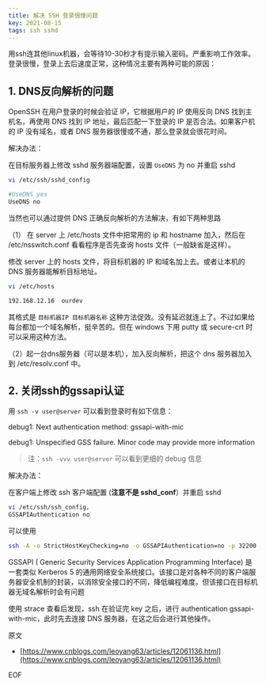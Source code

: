 ```yaml
---
title: 解决 SSH 登录很慢问题
key: 2021-08-15
tags: ssh sshd
---
```



用ssh连其他linux机器，会等待10-30秒才有提示输入密码。严重影响工作效率。登录很慢，登录上去后速度正常，这种情况主要有两种可能的原因：

<!--more-->

## 1. DNS反向解析的问题

OpenSSH 在用户登录的时候会验证 IP，它根据用户的 IP 使用反向 DNS 找到主机名，再使用 DNS 找到 IP 地址，最后匹配一下登录的 IP 是否合法。如果客户机的 IP 没有域名，或者 DNS 服务器很慢或不通，那么登录就会很花时间。

解决办法：

在目标服务器上修改 sshd 服务器端配置，设置 `UseDNS` 为 no 并重启 sshd

```sh
vi /etc/ssh/sshd_config

#UseDNS yes
UseDNS no

```

当然也可以通过提供 DNS 正确反向解析的方法解决，有如下两种思路

（1） 在 server 上 /etc/hosts 文件中把常用的 ip 和 hostname 加入，然后在 /etc/nsswitch.conf 看看程序是否先查询 hosts 文件（一般缺省是这样）。

修改 server 上的 hosts 文件，将目标机器的 IP 和域名加上去。或者让本机的 DNS 服务器能解析目标地址。

```sh
vi /etc/hosts

192.168.12.16  ourdev
```

其格式是 `目标机器IP 目标机器名称` 这种方法促效。没有延迟就连上了。不过如果给每台都加一个域名解析，挺辛苦的。但在 windows 下用 putty 或 secure-crt 时可以采用这种方法。

（2）起一台dns服务器（可以是本机），加入反向解析，把这个 dns 服务器加入到 /etc/resolv.conf 中。

## 2. 关闭ssh的gssapi认证

用 `ssh -v user@server` 可以看到登录时有如下信息：

debug1: Next authentication method: gssapi-with-mic

debug1: Unspecified GSS failure. Minor code may provide more information

> 注：`ssh -vvv user@server` 可以看到更细的 debug 信息

解决办法：

在客户端上修改 ssh 客户端配置 (**注意不是 sshd_conf**）并重启 sshd

```sh
vi /etc/ssh/ssh_config，
GSSAPIAuthentication no  

```

可以使用

```sh
ssh -A -o StrictHostKeyChecking=no -o GSSAPIAuthentication=no -p 32200 username@server_ip
```

GSSAPI ( Generic Security Services Application Programming Interface) 是一套类似 Kerberos 5 的通用网络安全系统接口。该接口是对各种不同的客户端服务器安全机制的封装，以消除安全接口的不同，降低编程难度。但该接口在目标机器无域名解析时会有问题

使用 strace 查看后发现，ssh 在验证完 key 之后，进行 authentication gssapi-with-mic，此时先去连接 DNS 服务器，在这之后会进行其他操作。

原文

- [https://www.cnblogs.com/leoyang63/articles/12061136.html](https://www.cnblogs.com/leoyang63/articles/12061136.html)

EOF
